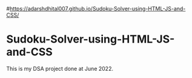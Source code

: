 #https://adarshdhital007.github.io/Sudoku-Solver-using-HTML-JS-and-CSS/

# Sudoku-Solver-using-HTML-JS-and-CSS
This is my DSA project done at June 2022.

